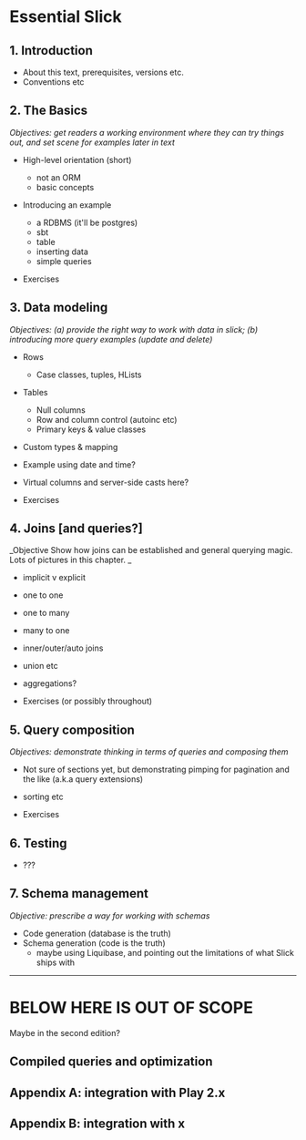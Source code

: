 # Essential Slick

## 1. Introduction

- About this text, prerequisites, versions etc.
- Conventions etc

## 2. The Basics

_Objectives: get readers a working environment where they can try things out, and set scene for examples later in text_

- High-level orientation (short)
  - not an ORM
  - basic concepts

- Introducing an example
  - a RDBMS (it'll be postgres)
  - sbt
  - table
  - inserting data
  - simple queries

- Exercises

## 3. Data modeling

_Objectives: (a) provide the right way to work with data in slick; (b)  introducing more query examples (update and delete)_

- Rows
  - Case classes, tuples, HLists  
  
- Tables 
  - Null columns
  - Row and column control (autoinc etc)
  - Primary keys & value classes

- Custom types & mapping

- Example using date and time?

- Virtual columns and server-side casts here?

- Exercises


## 4. Joins [and queries?]

_Objective Show how joins can be established and general querying magic. Lots of pictures in this chapter. _ 

- implicit v explicit
- one to one
- one to many
- many to one
- inner/outer/auto joins
- union etc
- aggregations?

- Exercises (or possibly throughout)



## 5. Query composition

_Objectives: demonstrate thinking in terms of queries and composing them_

- Not sure of sections yet, but demonstrating pimping for pagination and the like (a.k.a query extensions)
- sorting etc

- Exercises


## 6. Testing

- ???


## 7. Schema management

_Objective: prescribe a way for working with schemas_

- Code generation (database is the truth)
- Schema generation (code is the truth)
  - maybe using Liquibase, and pointing out the limitations of what Slick ships with


----

# BELOW HERE IS OUT OF SCOPE

Maybe in the second edition?

## Compiled queries and optimization 

## Appendix A: integration with Play 2.x

## Appendix B: integration with x


